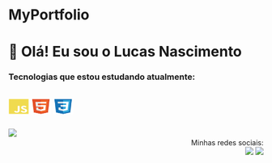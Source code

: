 # MyPortfolio
# 👋 Olá! Eu sou o Lucas Nascimento

### Tecnologias que estou estudando atualmente:

<div style="display: inline_block"><br>
  <img align="center" alt="Lucas-Js" height="30" width="40" src="https://raw.githubusercontent.com/devicons/devicon/master/icons/javascript/javascript-plain.svg">
  <img align="center" alt="Lucas-HTML" height="30" width="40" src="https://raw.githubusercontent.com/devicons/devicon/master/icons/html5/html5-original.svg">
  <img align="center" alt="Lucas-CSS" height="30" width="40" src="https://raw.githubusercontent.com/devicons/devicon/master/icons/css3/css3-original.svg">
</div>

## 
<div>
  <a href="https://github.com/lucasandev">
  <img height="180em" src="https://github-readme-stats.vercel.app/api/top-langs/?username=lucasandev&layout=compact&langs_count=7&theme=gruvbox"/>
  </a>

<div align="right">
Minhas redes sociais: <br>
<a href = "https://www.instagram.com/lcsnascimento/" target="_blank"> <img src="https://img.shields.io/badge/Instagram-E4405F?style=for-the-badge&logo=instagram&logoColor=white"></a>
<a href = "https://www.linkedin.com/in/luccreator/" target="_blank"> <img src="https://img.shields.io/badge/LinkedIn-0077B5?style=for-the-badge&logo=linkedin&logoColor=white"></a>
</div>

